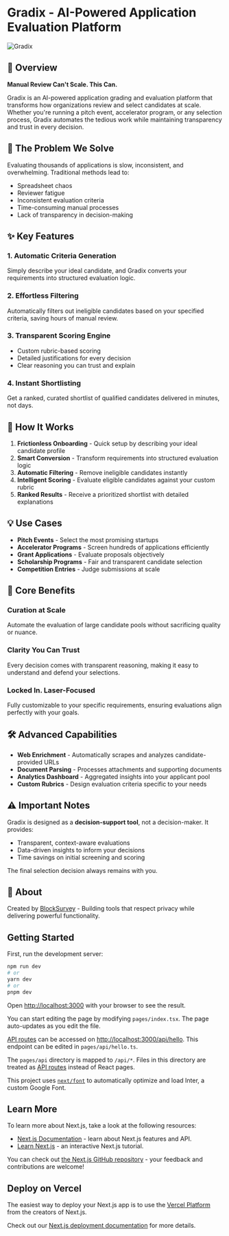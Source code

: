 # Gradix - AI-Powered Application Evaluation Platform

![Gradix](https://gradix.ai/)

## 🚀 Overview

**Manual Review Can't Scale. This Can.**

Gradix is an AI-powered application grading and evaluation platform that transforms how organizations review and select candidates at scale. Whether you're running a pitch event, accelerator program, or any selection process, Gradix automates the tedious work while maintaining transparency and trust in every decision.

## 🎯 The Problem We Solve

Evaluating thousands of applications is slow, inconsistent, and overwhelming. Traditional methods lead to:
- Spreadsheet chaos
- Reviewer fatigue
- Inconsistent evaluation criteria
- Time-consuming manual processes
- Lack of transparency in decision-making

## ✨ Key Features

### 1. **Automatic Criteria Generation**
Simply describe your ideal candidate, and Gradix converts your requirements into structured evaluation logic.

### 2. **Effortless Filtering**
Automatically filters out ineligible candidates based on your specified criteria, saving hours of manual review.

### 3. **Transparent Scoring Engine**
- Custom rubric-based scoring
- Detailed justifications for every decision
- Clear reasoning you can trust and explain

### 4. **Instant Shortlisting**
Get a ranked, curated shortlist of qualified candidates delivered in minutes, not days.

## 🔄 How It Works

1. **Frictionless Onboarding** - Quick setup by describing your ideal candidate profile
2. **Smart Conversion** - Transform requirements into structured evaluation logic
3. **Automatic Filtering** - Remove ineligible candidates instantly
4. **Intelligent Scoring** - Evaluate eligible candidates against your custom rubric
5. **Ranked Results** - Receive a prioritized shortlist with detailed explanations

## 💡 Use Cases

- **Pitch Events** - Select the most promising startups
- **Accelerator Programs** - Screen hundreds of applications efficiently
- **Grant Applications** - Evaluate proposals objectively
- **Scholarship Programs** - Fair and transparent candidate selection
- **Competition Entries** - Judge submissions at scale

## 🎯 Core Benefits

### Curation at Scale
Automate the evaluation of large candidate pools without sacrificing quality or nuance.

### Clarity You Can Trust
Every decision comes with transparent reasoning, making it easy to understand and defend your selections.

### Locked In. Laser-Focused
Fully customizable to your specific requirements, ensuring evaluations align perfectly with your goals.

## 🛠️ Advanced Capabilities

- **Web Enrichment** - Automatically scrapes and analyzes candidate-provided URLs
- **Document Parsing** - Processes attachments and supporting documents
- **Analytics Dashboard** - Aggregated insights into your applicant pool
- **Custom Rubrics** - Design evaluation criteria specific to your needs

## ⚠️ Important Notes

Gradix is designed as a **decision-support tool**, not a decision-maker. It provides:
- Transparent, context-aware evaluations
- Data-driven insights to inform your decisions
- Time savings on initial screening and scoring

The final selection decision always remains with you.

## 🏢 About

Created by [BlockSurvey](https://blocksurvey.io/) - Building tools that respect privacy while delivering powerful functionality.

## Getting Started

First, run the development server:

```bash
npm run dev
# or
yarn dev
# or
pnpm dev
```

Open [http://localhost:3000](http://localhost:3000) with your browser to see the result.

You can start editing the page by modifying `pages/index.tsx`. The page auto-updates as you edit the file.

[API routes](https://nextjs.org/docs/api-routes/introduction) can be accessed on [http://localhost:3000/api/hello](http://localhost:3000/api/hello). This endpoint can be edited in `pages/api/hello.ts`.

The `pages/api` directory is mapped to `/api/*`. Files in this directory are treated as [API routes](https://nextjs.org/docs/api-routes/introduction) instead of React pages.

This project uses [`next/font`](https://nextjs.org/docs/basic-features/font-optimization) to automatically optimize and load Inter, a custom Google Font.

## Learn More

To learn more about Next.js, take a look at the following resources:

- [Next.js Documentation](https://nextjs.org/docs) - learn about Next.js features and API.
- [Learn Next.js](https://nextjs.org/learn) - an interactive Next.js tutorial.

You can check out [the Next.js GitHub repository](https://github.com/vercel/next.js/) - your feedback and contributions are welcome!

## Deploy on Vercel

The easiest way to deploy your Next.js app is to use the [Vercel Platform](https://vercel.com/new?utm_medium=default-template&filter=next.js&utm_source=create-next-app&utm_campaign=create-next-app-readme) from the creators of Next.js.

Check out our [Next.js deployment documentation](https://nextjs.org/docs/deployment) for more details.
